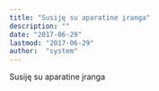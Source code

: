 ```yaml
---
title: "Susiję su aparatine įranga"
description: ""
date: "2017-06-29"
lastmod: "2017-06-29"
author:  "system"
---
```


Susiję su aparatine įranga

